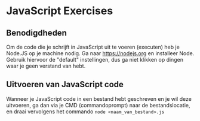 # JavaScript Exercises

## Benodigdheden

Om de code die je schrijft in JavaScript uit te voeren (executen) heb je Node.JS op je machine nodig.
Ga naar https://nodejs.org en installeer Node. Gebruik hiervoor de "default" instellingen, dus ga niet klikken op dingen waar je geen verstand van hebt.

## Uitvoeren van JavaScript code

Wanneer je JavaScript code in een bestand hebt geschreven en je wil deze uitvoeren, ga dan via je CMD (commandoprompt)
naar de bestandslocatie, en draai vervolgens het commando ```node <naam_van_bestand>.js```
